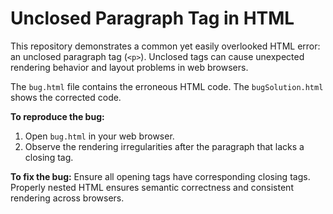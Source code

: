 # Unclosed Paragraph Tag in HTML

This repository demonstrates a common yet easily overlooked HTML error: an unclosed paragraph tag (`<p>`).  Unclosed tags can cause unexpected rendering behavior and layout problems in web browsers.

The `bug.html` file contains the erroneous HTML code. The `bugSolution.html` shows the corrected code.

**To reproduce the bug:**
1. Open `bug.html` in your web browser.
2. Observe the rendering irregularities after the paragraph that lacks a closing tag.

**To fix the bug:** Ensure all opening tags have corresponding closing tags.  Properly nested HTML ensures semantic correctness and consistent rendering across browsers.